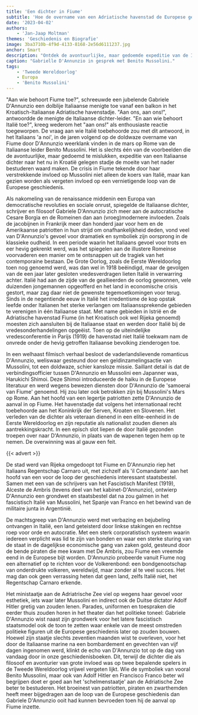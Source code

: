 ```yaml
---
title: 'Een dichter in Fiume'
subtitle: 'Hoe de overname van een Adriatische havenstad de Europese geschiedenis tekende'
date: '2023-04-02'
authors:
    - 'Jan-Jaap Moltman'
themes: 'Geschiedenis en Biografie'
image: 3ba3710b-4f9d-4133-8168-2e56d6111237.jpg
anchor: Smart
description: "Ontdek de avontuurlijke, maar gedoemde expeditie van de Italiaanse dichter Gabriele D'Annunzio naar het nu in Kroatië gelegen stadje Fiume en de verstrekkende invloed daarvan op Italië en de Europese geschiedenis."
caption: "Gabrielle D'Annunzio in gesprek met Benito Mussolini."
tags:
    - 'Tweede Wereldoorlog'
    - Europa
    - 'Benito Mussolini'
---
```


"Aan wie behoort Fiume toe?", schreeuwde een jubelende Gabriele D'Annunzio een dolblije Italiaanse menigte toe vanaf een balkon in het Kroatisch-Italiaanse Adriatische havenstadje. "Aan ons, aan ons!", antwoordde de menigte de Italiaanse dichter-leider. "En aan wie behoort Italië toe?", kreeg wederom het "aan ons!" als enthousiaste reactie toegeworpen. De vraag aan wie Italië toebehoorde zou met dit antwoord, in het Italiaans 'a noi', in de jaren volgend op de doldwaze overname van Fiume door D'Annunzio weerklank vinden in de mars op Rome van de Italiaanse leider Benito Mussolini. Het is slechts één van de voorbeelden die de avontuurlijke, maar gedoemd te mislukken, expeditie van een Italiaanse dichter naar het nu in Kroatië gelegen stadje de moeite van het nader bestuderen waard maken. De crisis in Fiume tekende door haar verstrekkende invloed op Mussolini niet alleen de koers van Italië, maar kan gezien worden als vergeten invloed op een vernietigende loop van de Europese geschiedenis.

Als nakomeling van de renaissance middenin een Europa van democratische revoluties en sociale onrust, spiegelde de Italiaanse dichter, schrijver en filosoof Gabriele D'Annunzio zich meer aan de autocratische Cesare Borgia en de Romeinen dan aan (vroeg)modernere invloeden. Zoals de jacobijnen in Frankrijk meer dan honderd jaar voor hem en de Amerikaanse patriotten in hun strijd om onafhankelijkheid deden, vond veel van D'Annunzio's gevoel voor dramatiek en symboliek zijn oorsprong in de klassieke oudheid. In een periode waarin het Italiaans gevoel voor trots en eer hevig gekrenkt werd, was het spiegelen aan de illustere Romeinse voorvaderen een manier om te ontsnappen uit de tragiek van het contemporaine bestaan. De Grote Oorlog, zoals de Eerste Wereldoorlog toen nog genoemd werd, was dan wel in 1918 beëindigd, maar de gevolgen van de een jaar later gesloten vredesverdragen lieten Italië in verwarring achter. Italië had aan de zijde van de geallieerden de oorlog gewonnen, vele duizenden jongemannen opgeofferd en het land in economische crisis gestort, maar zag daar niet de gewenste tegemoetkomingen voor terug. Sinds in de negentiende eeuw in Italië het irredentisme de kop opstak leefde onder Italianen het sterke verlangen om Italiaanssprekende gebieden te verenigen in één Italiaanse staat. Met name gebieden in Istrië en de Adriatische havenstad Fiume (in het Kroatisch ook wel Rijeka genoemd) moesten zich aansluiten bij de Italiaanse staat en werden door Italië bij de vredesonderhandelingen opgeëist. Toen op de uiteindelijke vredesconferentie in Parijs (1919) de havenstad niet Italië toekwam nam de onvrede onder de hevig getroffen Italiaanse bevolking zienderogen toe. 

In een welhaast filmisch verhaal besloot de vaderlandslievende romanticus D'Annunzio, weliswaar gesteund door een geldinzamelingsactie van Mussolini, tot een doldwaze, schier kansloze missie. Saillant detail is dat de verbindingsofficier tussen D'Annunzio en Mussolini een Japanner was, Harukichi Shimoi. Deze Shimoi introduceerde de haiku in de Europese literatuur en werd wegens bewezen diensten door D'Annunzio de 'samoerai van Fiume' genoemd. Hij zou later ook betrokken zijn bij Mussolini's Mars op Rome. Aan het hoofd van een legertje patriotten zette D'Annunzio de aanval in op Fiume. Het havenstadje dat volgens het internationaal recht toebehoorde aan het Koninkrijk der Serven, Kroaten en Slovenen. Het verleden van de dichter als veteraan dienend in een elite-eenheid in de Eerste Wereldoorlog en zijn reputatie als nationalist zouden dienen als aantrekkingskracht. In een episch slot liepen de door Italië gezonden troepen over naar D'Annunzio, in plaats van de wapenen tegen hem op te nemen. De overwinning was al gauw een feit. 

{{< advert >}}

De stad werd van Rijeka omgedoopt tot Fiume en D'Annunzio riep het Italiaans Regentschap Carnaro uit, met zichzelf als 'il Comandante' aan het hoofd van een voor de loop der geschiedenis interessant staatsbestel. Samen met een van de schrijvers van het Fascistisch Manifest (1919), Alceste de Ambris (tevens deel van het kabinet-D'Annunzio), ontwierp D'Annunzio een grondwet en staatsbestel dat na zou galmen in het fascistisch Italië van Mussolini, het Spanje van Franco en het bewind van de militaire junta in Argentinië. 

De machtsgreep van D'Annunzio werd met verbazing en bejubeling ontvangen in Italië, een land geteisterd door linkse stakingen en rechtse roep voor orde en autocratie. Met een sterk corporatistisch systeem waarin iedereen verplicht was lid te zijn van bonden en waar een sterke sturing van de staat in de dagelijkse economische gang van zaken gold, gesteund door de bende piraten die mee kwam met De Ambris, zou Fiume een vreemde eend in de Europese bijt worden. D'Annunzio probeerde vanuit Fiume nog een alternatief op te richten voor de Volkerenbond: een bondgenootschap van onderdrukte volkeren, wereldwijd, maar zonder al te veel succes. Het mag dan ook geen verrassing heten dat geen land, zelfs Italië niet, het Regentschap Carnaro erkende.

Het ministaatje aan de Adriatrische Zee viel op wegens haar gevoel voor esthetiek, iets waar later Mussolini en indirect ook de Duitse dictator Adolf Hitler gretig van zouden lenen. Parades, uniformen en toespraken die eerder thuis zouden horen in het theater dan het politieke toneel: Gabriele D'Annunzio wist naast zijn grondwerk voor het latere fascistisch staatsmodel ook de toon te zetten waar enkele van de meest omstreden politieke figuren uit de Europese geschiedenis later op zouden bouwen. Hoewel zijn staatje slechts zeventien maanden wist te overleven, voor het door de Italiaanse marine na een bombardement en gevechten van vijf dagen ingenomen werd, klinkt de echo van D'Annunzio tot op de dag van vandaag door in onze geschiedenisboeken. Dit, terwijl de dichter die als filosoof en avonturier van grote invloed was op twee bepalende spelers in de Tweede Wereldoorlog vrijwel vergeten lijkt. Wie de symboliek van vooral Benito Mussolini, maar ook van Adolf Hitler en Francisco Franco beter wil begrijpen doet er goed aan het 'schelmenstaatje' aan de Adriatische Zee beter te bestuderen. Het broeinest van patriotten, piraten en zwarthemden heeft meer bijgedragen aan de loop van de Europese geschiedenis dan Gabriele D'Annunzio ooit had kunnen bevroeden toen hij de aanval op Fiume inzette.
